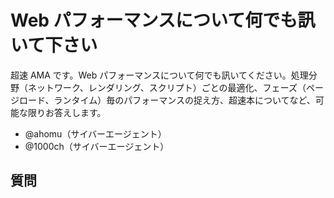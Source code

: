 # Web パフォーマンスについて何でも訊いて下さい

超速 AMA です。Web パフォーマンスについて何でも訊いてください。処理分野（ネットワーク、レンダリング、スクリプト）ごとの最適化、フェーズ（ページロード、ランタイム）毎のパフォーマンスの捉え方、超速本についてなど、可能な限りお答えします。

- @ahomu（サイバーエージェント）
- @1000ch（サイバーエージェント）

## 質問
